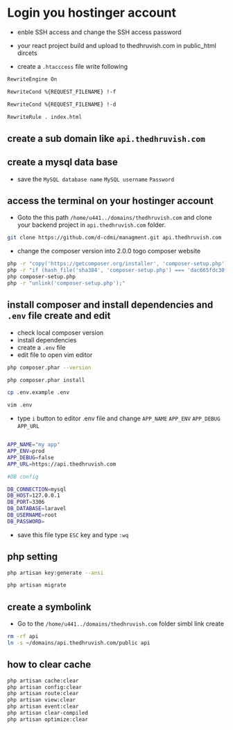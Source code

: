 # Login you hostinger account

+ enble SSH access and change the SSH access password

+ your react project build and upload to thedhruvish.com in public_html dircets

+ create a ```.htacccess``` file write following

```bash
RewriteEngine On

RewriteCond %{REQUEST_FILENAME} !-f

RewriteCond %{REQUEST_FILENAME} !-d

RewriteRule . index.html
```

## create a sub domain like `api.thedhruvish.com`

## create a mysql data base

+ save the `MySQL database name` `MySQL username` `Password`

## access the terminal on your hostinger account

+ Goto the this path `/home/u441../domains/thedhruvish.com` and clone your backend project in `api.thedhruvish.com` folder.

```bash
git clone https://github.com/d-cdmi/managment.git api.thedhruvish.com
```

+ change the composer version into 2.0.0 togo composer website

```bash
php -r "copy('https://getcomposer.org/installer', 'composer-setup.php');"
php -r "if (hash_file('sha384', 'composer-setup.php') === 'dac665fdc30fdd8ec78b38b9800061b4150413ff2e3b6f88543c636f7cd84f6db9189d43a81e5503cda447da73c7e5b6') { echo 'Installer verified'; } else { echo 'Installer corrupt'; unlink('composer-setup.php'); } echo PHP_EOL;"
php composer-setup.php
php -r "unlink('composer-setup.php');"
```

## install composer and install dependencies and `.env` file create and edit

+ check local composer version
+ install dependencies
+ create a `.env` file
+ edit file to open vim editor

```bash
php composer.phar --version

php composer.phar install

cp .env.example .env

vim .env
```

+ type `i` button to editor .env file and change `APP_NAME` `APP_ENV` `APP_DEBUG` `APP_URL`

```bash

APP_NAME="my app"
APP_ENV=prod
APP_DEBUG=false
APP_URL=https://api.thedhruvish.com

#DB config

DB_CONNECTION=mysql
DB_HOST=127.0.0.1
DB_PORT=3306
DB_DATABASE=laravel
DB_USERNAME=root
DB_PASSWORD=

```

+ save this file type `ESC` key and type  `:wq`

## php setting

```bash
php artisan key:generate --ansi

php artisan migrate
```

## create a symbolink

+ Go to the `/home/u441../domains/thedhruvish.com` folder simbl link create

```bash
rm -rf api
ln -s ~/domains/api.thedhruvish.com/public api
```

## how to clear cache

```bash
php artisan cache:clear
php artisan config:clear
php artisan route:clear
php artisan view:clear
php artisan event:clear
php artisan clear-compiled
php artisan optimize:clear

```
